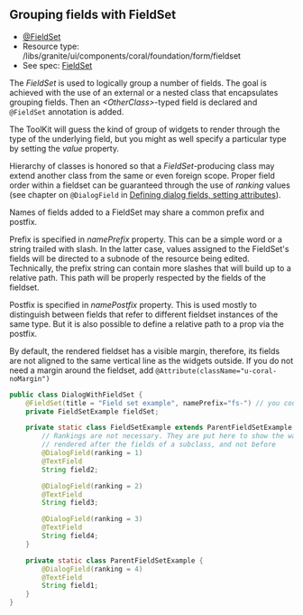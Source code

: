 <!--
layout: content
title: Configuring Fieldset
seoTitle: Configuring Fieldset - Exadel Authoring Kit
order: 4
-->
## Grouping fields with FieldSet

* [@FieldSet](https://javadoc.io/doc/com.exadel.etoolbox/etoolbox-authoring-kit-core/latest/com/exadel/aem/toolkit/api/annotations/widgets/FieldSet.html)
* Resource type: /libs/granite/ui/components/coral/foundation/form/fieldset
* See spec: [FieldSet](https://developer.adobe.com/experience-manager/reference-materials/6-5/granite-ui/api/jcr_root/libs/granite/ui/components/coral/foundation/form/fieldset/index.html)

The *FieldSet* is used to logically group a number of fields. The goal is achieved with the use of an external or a nested class that encapsulates grouping fields. Then an *\<OtherClass>*-typed field is declared and `@FieldSet` annotation is added.

The ToolKit will guess the kind of group of widgets to render through the type of the underlying field, but you might as well specify a particular type by setting the *value* property.

Hierarchy of classes is honored so that a *FieldSet*-producing class may extend another class from the same or even foreign scope. Proper field order within a fieldset can be guaranteed through the use of *ranking* values (see chapter on `@DialogField` in [Defining dialog fields, setting attributes](./dialog-field.md)).

Names of fields added to a FieldSet may share a common prefix and postfix.

Prefix is specified in *namePrefix* property. This can be a simple word or a string trailed with slash. In the latter case, values assigned to the FieldSet's fields will be directed to a subnode of the resource being edited. Technically, the prefix string can contain more slashes that will build up to a relative path. This path will be properly respected by the fields of the fieldset.

Postfix is specified in *namePostfix* property. This is used mostly to distinguish between fields that refer to different fieldset instances of the same type. But it is also possible to define a relative path to a prop via the postfix.

By default, the rendered fieldset has a visible margin, therefore, its fields are not aligned to the same vertical line as the widgets outside. If you do not need a margin around the fieldset, add `@Attribute(className="u-coral-noMargin")`

```java
public class DialogWithFieldSet {
    @FieldSet(title = "Field set example", namePrefix="fs-") // you could as well specify type of FieldSet other than FieldSetExample via "value" property
    private FieldSetExample fieldSet;

    private static class FieldSetExample extends ParentFieldSetExample {
        // Rankings are not necessary. They are put here to show the way a parent's field can be
        // rendered after the fields of a subclass, and not before
        @DialogField(ranking = 1)
        @TextField
        String field2;

        @DialogField(ranking = 2)
        @TextField
        String field3;

        @DialogField(ranking = 3)
        @TextField
        String field4;
    }

    private static class ParentFieldSetExample {
        @DialogField(ranking = 4)
        @TextField
        String field1;
    }
}
```
